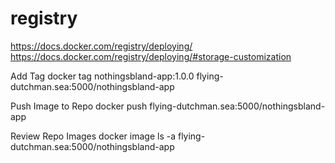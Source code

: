 # registry


https://docs.docker.com/registry/deploying/
https://docs.docker.com/registry/deploying/#storage-customization


Add Tag
docker tag nothingsbland-app:1.0.0 flying-dutchman.sea:5000/nothingsbland-app

Push Image to Repo
docker push flying-dutchman.sea:5000/nothingsbland-app 

Review Repo Images
docker image ls -a flying-dutchman.sea:5000/nothingsbland-app